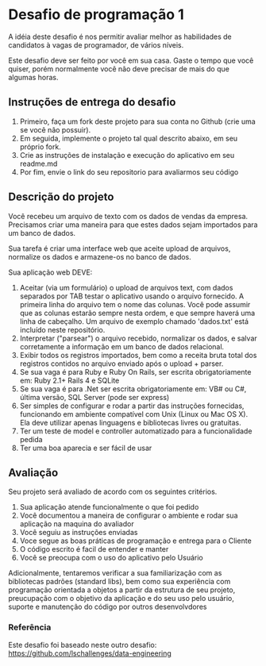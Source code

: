 # Desafio de programação 1
A idéia deste desafio é nos permitir avaliar melhor as habilidades de candidatos à vagas de programador, de vários níveis.

Este desafio deve ser feito por você em sua casa. Gaste o tempo que você quiser, porém normalmente você não deve precisar de mais do que algumas horas.

## Instruções de entrega do desafio
1. Primeiro, faça um fork deste projeto para sua conta no Github (crie uma se você não possuir).
2. Em seguida, implemente o projeto tal qual descrito abaixo, em seu próprio fork.
3. Crie as instruções de instalação e execução do aplicativo em seu readme.md
4. Por fim, envie o link do seu repositorio para avaliarmos seu código


## Descrição do projeto
Você recebeu um arquivo de texto com os dados de vendas da empresa. Precisamos criar uma maneira para que estes dados sejam importados para um banco de dados.

Sua tarefa é criar uma interface web que aceite upload de arquivos, normalize os dados e armazene-os no banco de dados.

Sua aplicação web DEVE:

1. Aceitar (via um formulário) o upload de arquivos text, com dados separados por TAB testar o aplicativo usando o arquivo fornecido.
    A primeira linha do arquivo tem o nome das colunas. Você pode assumir que as colunas estarão sempre nesta ordem, e que sempre haverá uma linha de cabeçalho.
    Um arquivo de exemplo chamado 'dados.txt' está incluído neste repositório.
2. Interpretar ("parsear") o arquivo recebido, normalizar os dados, e salvar corretamente a informação em um banco de dados relacional.
3. Exibir todos os registros importados, bem como a receita bruta total dos registros contidos no arquivo enviado após o upload + parser.
4. Se sua vaga é para Ruby e Ruby On Rails, ser escrita obrigatoriamente em: Ruby 2.1+ Rails 4 e SQLite 
5. Se sua vaga é para .Net ser escrita obrigatoriamente em: VB# ou C#, última versão, SQL Server (pode ser express) 
6. Ser simples de configurar e rodar a partir das instruções fornecidas, funcionando em ambiente compatível com Unix (Linux ou Mac OS X). Ela deve utilizar apenas linguagens e bibliotecas livres ou gratuitas.
7. Ter um teste de model e controller automatizado para a funcionalidade pedida
8. Ter uma boa aparecia e ser fácil de usar

## Avaliação
Seu projeto será avaliado de acordo com os seguintes critérios. 

1. Sua aplicação atende funcionalmente o que foi pedido
2. Você documentou a maneira de configurar o ambiente e rodar sua aplicação na maquina do avaliador
3. Você seguiu as instruções enviadas
4. Voce segue as boas práticas de programação e entrega para o Cliente
5. O código escrito é facil de entender e manter
6. Você se preocupa com o uso do aplicativo pelo Usuário

Adicionalmente, tentaremos verificar a sua familiarização com as bibliotecas padrões (standard libs), bem como sua experiência com programação orientada a objetos a partir da estrutura de seu projeto, preucupação com o objetivo da aplicação e do seu uso pelo usuário, suporte e manutenção do código por outros desenvolvdores

### Referência

Este desafio foi baseado neste outro desafio: https://github.com/lschallenges/data-engineering

